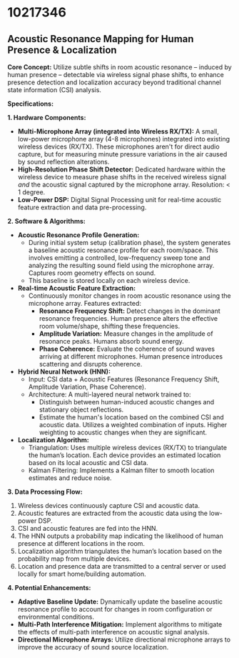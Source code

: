 # 10217346

## Acoustic Resonance Mapping for Human Presence & Localization

**Core Concept:** Utilize subtle shifts in room acoustic resonance – induced by human presence – detectable via wireless signal phase shifts, to enhance presence detection and localization accuracy beyond traditional channel state information (CSI) analysis.

**Specifications:**

**1. Hardware Components:**

*   **Multi-Microphone Array (integrated into Wireless RX/TX):** A small, low-power microphone array (4-8 microphones) integrated into existing wireless devices (RX/TX). These microphones aren't for direct audio capture, but for measuring minute pressure variations in the air caused by sound reflection alterations.
*   **High-Resolution Phase Shift Detector:** Dedicated hardware within the wireless device to measure phase shifts in the received wireless signal *and* the acoustic signal captured by the microphone array. Resolution: < 1 degree.
*   **Low-Power DSP:** Digital Signal Processing unit for real-time acoustic feature extraction and data pre-processing.

**2. Software & Algorithms:**

*   **Acoustic Resonance Profile Generation:**
    *   During initial system setup (calibration phase), the system generates a baseline acoustic resonance profile for each room/space. This involves emitting a controlled, low-frequency sweep tone and analyzing the resulting sound field using the microphone array. Captures room geometry effects on sound.
    *   This baseline is stored locally on each wireless device.
*   **Real-time Acoustic Feature Extraction:**
    *   Continuously monitor changes in room acoustic resonance using the microphone array. Features extracted:
        *   **Resonance Frequency Shift:** Detect changes in the dominant resonance frequencies. Human presence alters the effective room volume/shape, shifting these frequencies.
        *   **Amplitude Variation:** Measure changes in the amplitude of resonance peaks. Humans absorb sound energy.
        *   **Phase Coherence:** Evaluate the coherence of sound waves arriving at different microphones. Human presence introduces scattering and disrupts coherence.
*   **Hybrid Neural Network (HNN):**
    *   Input: CSI data + Acoustic Features (Resonance Frequency Shift, Amplitude Variation, Phase Coherence).
    *   Architecture: A multi-layered neural network trained to:
        *   Distinguish between human-induced acoustic changes and stationary object reflections.
        *   Estimate the human's location based on the combined CSI and acoustic data. Utilizes a weighted combination of inputs. Higher weighting to acoustic changes when they are significant.
*   **Localization Algorithm:**
    *   Triangulation: Uses multiple wireless devices (RX/TX) to triangulate the human’s location. Each device provides an estimated location based on its local acoustic and CSI data.
    *   Kalman Filtering: Implements a Kalman filter to smooth location estimates and reduce noise.

**3. Data Processing Flow:**

1.  Wireless devices continuously capture CSI and acoustic data.
2.  Acoustic features are extracted from the acoustic data using the low-power DSP.
3.  CSI and acoustic features are fed into the HNN.
4.  The HNN outputs a probability map indicating the likelihood of human presence at different locations in the room.
5.  Localization algorithm triangulates the human’s location based on the probability map from multiple devices.
6.  Location and presence data are transmitted to a central server or used locally for smart home/building automation.

**4. Potential Enhancements:**

*   **Adaptive Baseline Update:** Dynamically update the baseline acoustic resonance profile to account for changes in room configuration or environmental conditions.
*   **Multi-Path Interference Mitigation:** Implement algorithms to mitigate the effects of multi-path interference on acoustic signal analysis.
*   **Directional Microphone Arrays:** Utilize directional microphone arrays to improve the accuracy of sound source localization.